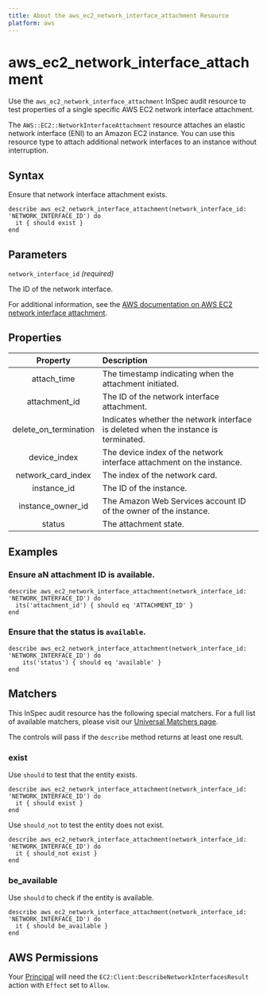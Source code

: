 ```yaml
---
title: About the aws_ec2_network_interface_attachment Resource
platform: aws
---
```


# aws_ec2_network_interface_attachment

Use the `aws_ec2_network_interface_attachment` InSpec audit resource to test properties of a single specific AWS EC2 network interface attachment.

The `AWS::EC2::NetworkInterfaceAttachment` resource attaches an elastic network interface (ENI) to an Amazon EC2 instance. You can use this resource type to attach additional network interfaces to an instance without interruption.

## Syntax

Ensure that network interface attachment exists.

    describe aws_ec2_network_interface_attachment(network_interface_id: 'NETWORK_INTERFACE_ID') do
      it { should exist }
    end

## Parameters

`network_interface_id` _(required)_

The ID of the network interface.

For additional information, see the [AWS documentation on AWS EC2 network interface attachment](https://docs.aws.amazon.com/AWSCloudFormation/latest/UserGuide/aws-resource-ec2-network-interface-attachment.html).

## Properties

| Property | Description |
| :---: | :--- |
| attach_time | The timestamp indicating when the attachment initiated. |
| attachment_id | The ID of the network interface attachment. |
| delete_on_termination | Indicates whether the network interface is deleted when the instance is terminated. |
| device_index | The device index of the network interface attachment on the instance. | d
| network_card_index | The index of the network card. |
| instance_id | The ID of the instance. |
| instance_owner_id | The Amazon Web Services account ID of the owner of the instance. |
| status | The attachment state. |

## Examples

### Ensure aN attachment ID is available.

    describe aws_ec2_network_interface_attachment(network_interface_id: 'NETWORK_INTERFACE_ID') do
      its('attachment_id') { should eq 'ATTACHMENT_ID' }
    end

### Ensure that the status is `available`.

    describe aws_ec2_network_interface_attachment(network_interface_id: 'NETWORK_INTERFACE_ID') do
        its('status') { should eq 'available' }
    end

## Matchers

This InSpec audit resource has the following special matchers. For a full list of available matchers, please visit our [Universal Matchers page](https://www.inspec.io/docs/reference/matchers/).

The controls will pass if the `describe` method returns at least one result.

### exist

Use `should` to test that the entity exists.

    describe aws_ec2_network_interface_attachment(network_interface_id: 'NETWORK_INTERFACE_ID') do
      it { should exist }
    end

Use `should_not` to test the entity does not exist.

    describe aws_ec2_network_interface_attachment(network_interface_id: 'NETWORK_INTERFACE_ID') do
      it { should_not exist }
    end

### be_available

Use `should` to check if the entity is available.

    describe aws_ec2_network_interface_attachment(network_interface_id: 'NETWORK_INTERFACE_ID') do
      it { should be_available }
    end

## AWS Permissions

Your [Principal](https://docs.aws.amazon.com/IAM/latest/UserGuide/intro-structure.html#intro-structure-principal) will need the `EC2:Client:DescribeNetworkInterfacesResult` action with `Effect` set to `Allow`.
